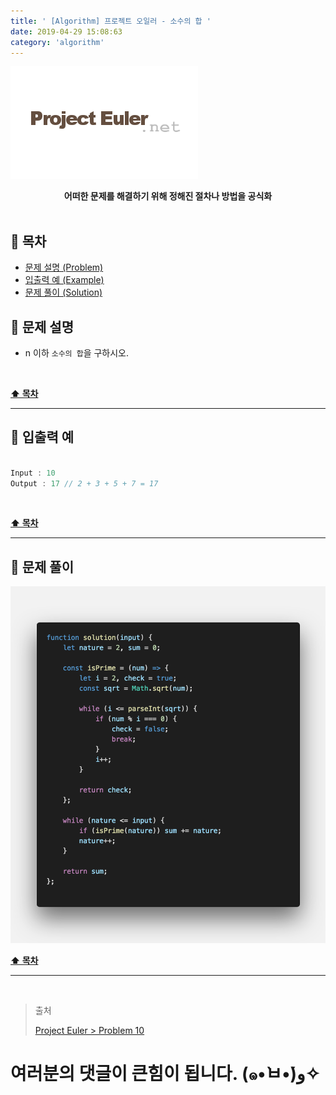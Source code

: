 ```yaml
---
title: ' [Algorithm] 프로젝트 오일러 - 소수의 합 '
date: 2019-04-29 15:08:63
category: 'algorithm'
---
```


![](./images/logo.png)

<center><strong>어떠한 문제를 해결하기 위해 정해진 절차나 방법을 공식화</strong></center>

<br />

## **💎 목차**
  * [문제 설명 (Problem)](#-문제-설명)
  * [입출력 예 (Example)](#-입출력-예)
  * [문제 풀이 (Solution)](#-문제-풀이)

## **📕 문제 설명**

- n 이하 `소수의 합`을 구하시오.

<br />

**[⬆ 목차](#-목차)**

---

## **📙 입출력 예**

```js

Input : 10
Output : 17 // 2 + 3 + 5 + 7 = 17

```

<br />

**[⬆ 목차](#-목차)**

---

## **📘 문제 풀이**

![](./images/solution.10.png)
<br />

**[⬆ 목차](#-목차)**

---

<br />

> 출처
>
> <a href="http://euler.synap.co.kr/prob_detail.php?id=10" target="_blank">Project Euler > Problem 10</a>

# 여러분의 댓글이 큰힘이 됩니다. (๑•̀ㅂ•́)و✧
